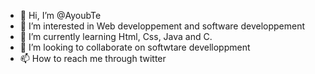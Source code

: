 - 👋 Hi, I’m @AyoubTe
- 👀 I’m interested in Web developpement and software developpement
- 🌱 I’m currently learning Html, Css, Java and C.
- 💞️ I’m looking to collaborate on softwtare develloppment
- 📫 How to reach me through twitter

<!---
AyoubTe/AyoubTe is a ✨ special ✨ repository because its `README.md` (this file) appears on your GitHub profile.
You can click the Preview link to take a look at your changes.
--->
